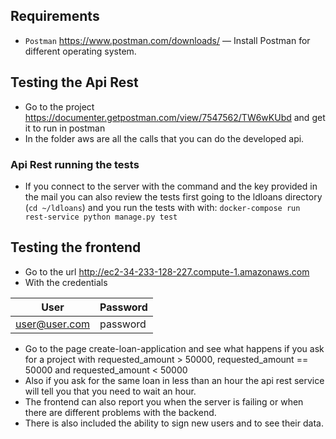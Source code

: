 ## Requirements

* `Postman` https://www.postman.com/downloads/
    — Install Postman for different operating system.

## Testing the Api Rest
* Go to the project https://documenter.getpostman.com/view/7547562/TW6wKUbd and get it to run in postman
* In the folder aws are all the calls that you can do the developed api.

### Api Rest running the tests
* If you connect to the server with the command and the key provided in the mail you can also review the 
tests first going to the ldloans directory (`cd ~/ldloans`) and  you run the tests with with:
  `docker-compose run rest-service python manage.py test`

## Testing the frontend
* Go to the url http://ec2-34-233-128-227.compute-1.amazonaws.com
* With the credentials

| User          | Password    |
|---------------|-------------|
| user@user.com | password    |

* Go to the page create-loan-application and see what happens if you ask for a project with requested_amount > 50000, requested_amount == 50000 and requested_amount < 50000
* Also if you ask for the same loan in less than an hour the api rest service will tell you that you need to wait an hour.
* The frontend can also report you when the server is failing or when there are different problems with the backend.
* There is also included the ability to sign new users and to see their data.
